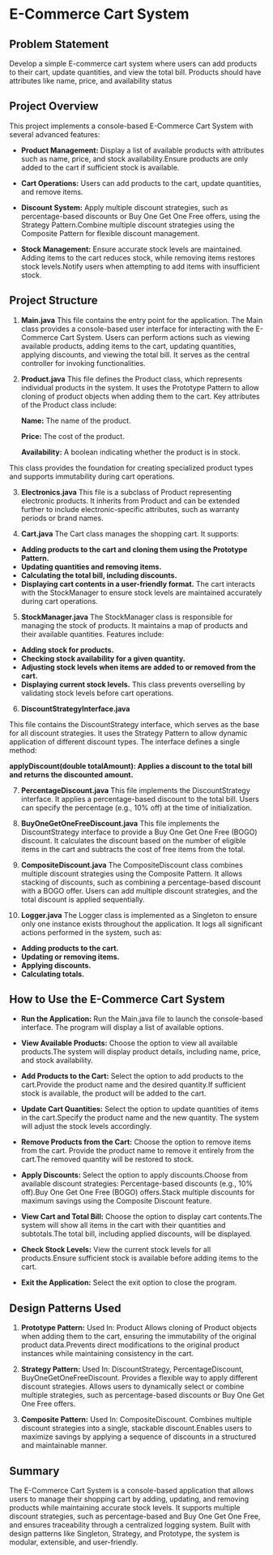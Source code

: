 # **E-Commerce Cart System**

## **Problem Statement**

 Develop a simple E-commerce cart system where users can add products to their cart, update quantities, and view the total bill. Products 
should have attributes like name, price, and availability status

## **Project Overview**

This project implements a console-based E-Commerce Cart System with several advanced features:

* **Product Management:** Display a list of available products with attributes such as name, price, and stock availability.Ensure products are only added to the cart if sufficient stock is available.

* **Cart Operations:** Users can add products to the cart, update quantities, and remove items.

* **Discount System:** Apply multiple discount strategies, such as percentage-based discounts or Buy One Get One Free offers, using the Strategy Pattern.Combine multiple discount strategies using the Composite Pattern for flexible discount management.

* **Stock Management:** Ensure accurate stock levels are maintained. Adding items to the cart reduces stock, while removing items restores stock levels.Notify users when attempting to add items with insufficient stock.

## **Project Structure**

1.  **Main.java**
This file contains the entry point for the application. The Main class provides a console-based user interface for interacting with the E-Commerce Cart System. Users can perform actions such as viewing available products, adding items to the cart, updating quantities, applying discounts, and viewing the total bill. It serves as the central controller for invoking functionalities.

2. **Product.java**
This file defines the Product class, which represents individual products in the system. It uses the Prototype Pattern to allow cloning of product objects when adding them to the cart. Key attributes of the Product class include:

    **Name:** The name of the product.

    **Price:** The cost of the product.

    **Availability:** A boolean indicating whether the product is in stock.

This class provides the foundation for creating specialized product types and supports immutability during cart operations.

3. **Electronics.java**
This file is a subclass of Product representing electronic products. It inherits from Product and can be extended further to include electronic-specific attributes, such as warranty periods or brand names.

4. **Cart.java**
The Cart class manages the shopping cart. It supports:

* **Adding products to the cart and cloning them using the Prototype Pattern.**
* **Updating quantities and removing items.**
* **Calculating the total bill, including discounts.**
* **Displaying cart contents in a user-friendly format.**
The cart interacts with the StockManager to ensure stock levels are maintained accurately during cart operations.

5. **StockManager.java**
The StockManager class is responsible for managing the stock of products. It maintains a map of products and their available quantities. Features include:

* **Adding stock for products.**
* **Checking stock availability for a given quantity.**
* **Adjusting stock levels when items are added to or removed from the cart.**
* **Displaying current stock levels.**
This class prevents overselling by validating stock levels before cart operations.

6. **DiscountStrategyInterface.java**

This file contains the DiscountStrategy interface, which serves as the base for all discount strategies. It uses the Strategy Pattern to allow dynamic application of different discount types. The interface defines a single method:


**applyDiscount(double totalAmount): Applies a discount to the total bill and returns the discounted amount.**

7. **PercentageDiscount.java**
This file implements the DiscountStrategy interface. It applies a percentage-based discount to the total bill. Users can specify the percentage (e.g., 10% off) at the time of initialization.

8. **BuyOneGetOneFreeDiscount.java**
This file implements the DiscountStrategy interface to provide a Buy One Get One Free (BOGO) discount. It calculates the discount based on the number of eligible items in the cart and subtracts the cost of free items from the total.

9. **CompositeDiscount.java**
The CompositeDiscount class combines multiple discount strategies using the Composite Pattern. It allows stacking of discounts, such as combining a percentage-based discount with a BOGO offer. Users can add multiple discount strategies, and the total discount is applied sequentially.

10. **Logger.java**
The Logger class is implemented as a Singleton to ensure only one instance exists throughout the application. It logs all significant actions performed in the system, such as:

* **Adding products to the cart.**
* **Updating or removing items.**
* **Applying discounts.**
* **Calculating totals.**


## **How to Use the E-Commerce Cart System**

* **Run the Application:** Run the Main.java file to launch the console-based interface.
The program will display a list of available options.

* **View Available Products:** Choose the option to view all available products.The system will display product details, including name, price, and stock availability.

* **Add Products to the Cart:** Select the option to add products to the cart.Provide the product name and the desired quantity.If sufficient stock is available, the product will be added to the cart.
* **Update Cart Quantities:** Select the option to update quantities of items in the cart.Specify the product name and the new quantity.
The system will adjust the stock levels accordingly.

* **Remove Products from the Cart:** Choose the option to remove items from the cart.
Provide the product name to remove it entirely from the cart.The removed quantity will be restored to stock.

* **Apply Discounts:** Select the option to apply discounts.Choose from available discount strategies: Percentage-based discounts (e.g., 10% off).Buy One Get One Free (BOGO) offers.Stack multiple discounts for maximum savings using the Composite Discount feature.

* **View Cart and Total Bill:** Choose the option to display cart contents.The system will show all items in the cart with their quantities and subtotals.The total bill, including applied discounts, will be displayed.

* **Check Stock Levels:** View the current stock levels for all products.Ensure sufficient stock is available before adding items to the cart.

* **Exit the Application:** Select the exit option to close the program.

## **Design Patterns Used**

1. **Prototype Pattern:** Used In: Product
Allows cloning of Product objects when adding them to the cart, ensuring the immutability of the original product data.Prevents direct modifications to the original product instances while maintaining consistency in the cart.

2. **Strategy Pattern:** Used In: DiscountStrategy, PercentageDiscount, BuyOneGetOneFreeDiscount. Provides a flexible way to apply different discount strategies. Allows users to dynamically select or combine multiple strategies, such as percentage-based discounts or Buy One Get One Free offers.

3. **Composite Pattern:**
Used In: CompositeDiscount. Combines multiple discount strategies into a single, stackable discount.Enables users to maximize savings by applying a sequence of discounts in a structured and maintainable manner.

## **Summary**

The E-Commerce Cart System is a console-based application that allows users to manage their shopping cart by adding, updating, and removing products while maintaining accurate stock levels. It supports multiple discount strategies, such as percentage-based and Buy One Get One Free, and ensures traceability through a centralized logging system. Built with design patterns like Singleton, Strategy, and Prototype, the system is modular, extensible, and user-friendly.
